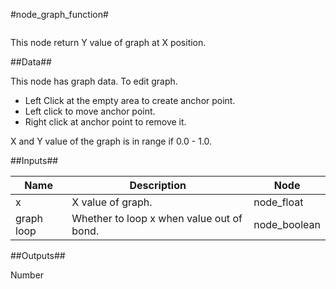 #node\_graph\_function#

![]()

This node return Y value of graph at X position.

##Data##

This node has graph data. To edit graph. 
* Left Click at the empty area to create anchor point.
* Left click to move anchor point.
* Right click at anchor point to remove it.

X and Y value of the graph is in range if 0.0 - 1.0.

##Inputs##

| Name | Description | Node | 
| ----------- | ----------- | ----- |
| x | X value of graph. | node\_float |
| graph loop | Whether to loop x when value out of bond. | node\_boolean |

##Outputs##

Number